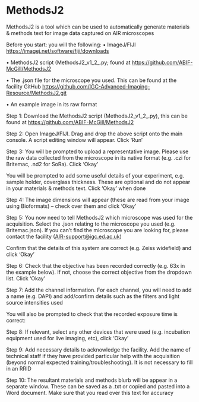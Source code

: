# MethodsJ2
MethodsJ2 is a tool which can be used to automatically generate materials &amp; methods text for image data captured on AIR microscopes

Before you start: you will the following: 
•	ImageJ/FIJI https://imagej.net/software/fiji/downloads

•	MethodsJ2 script (MethodsJ2_v1_2_.py; found at https://github.com/ABIF-McGill/MethodsJ2

•	The .json file for the microscope you used. This can be found at the facility GitHub https://github.com/IGC-Advanced-Imaging-Resource/MethodsJ2.git

•	An example image in its raw format


Step 1: 
Download the MethodsJ2 script (MethodsJ2_v1_2_.py), this can be found at https://github.com/ABIF-McGill/MethodsJ2

Step 2: 
Open ImageJ/FIJI. Drag and drop the above script onto the main console. A script editing window will appear. Click ‘Run’
 
Step 3: 
You will be prompted to upload a representative image. Please use the raw data collected from the microscope in its native format (e.g. .czi for Britemac, .nd2 for SoRa). Click ‘Okay’

You will be prompted to add some useful details of your experiment, e.g. sample holder, coverglass thickness. These are optional and do not appear in your materials & methods text. Click ‘Okay’ when done

Step 4: 
The image dimensions will appear (these are read from your image using Bioformats) – check over them and click ‘Okay’

Step 5: 
You now need to tell MethodsJ2 which microscope was used for the acquisition. Select the .json relating to the microscope you used (e.g. Britemac.json). If you can’t find the microscope you are looking for, please contact the facility (AIR-support@igc.ed.ac.uk)

Confirm that the details of this system are correct (e.g. Zeiss widefield) and click ‘Okay’

Step 6: 
Check that the objective has been recorded correctly (e.g. 63x in the example below). If not, choose the correct objective from the dropdown list. Click ‘Okay’

Step 7: 
Add the channel information. For each channel, you will need to add a name (e.g. DAPI) and add/confirm details such as the filters and light source intensities used

You will also be prompted to check that the recorded exposure time is correct: 

Step 8: 
If relevant, select any other devices that were used (e.g. incubation equipment used for live imaging, etc), click ‘Okay’

Step 9: 
Add necessary details to acknowledge the facility. Add the name of technical staff if they have provided particular help with the acquisition (beyond normal expected training/troubleshooting). It is not necessary to fill in an RRID 

Step 10: 
The resultant materials and methods blurb will be appear in a separate window. These can be saved as a .txt or copied and pasted into a Word document. Make sure that you read over this text for accuracy

